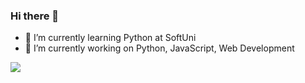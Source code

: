 ### Hi there 👋

- 🌱 I’m currently learning Python at SoftUni
- 🔭 I’m currently working on Python, JavaScript, Web Development

<img src="https://github-readme-stats.vercel.app/api/top-langs?username=escaper90"/>
